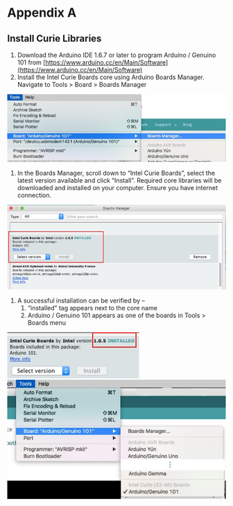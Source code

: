 # Appendix A

## Install Curie Libraries

1. Download the Arduino IDE 1.6.7 or later to program Arduino / Genuino 101 from [https://www.arduino.cc/en/Main/Software](https://www.arduino.cc/en/Main/Software)
2. Install the Intel Curie Boards core using Arduino Boards Manager. Navigate to Tools &gt; Board &gt; Boards Manager

![](../../.gitbook/assets/a1-1.jpg)

1. In the Boards Manager, scroll down to “Intel Curie Boards”, select the latest version available and click “Install”. Required core libraries will be downloaded and installed on your computer. Ensure you have internet connection.

![](../../.gitbook/assets/a1-2.jpg)

1. A successful installation can be verified by –
   1. “installed” tag appears next to the core name
   2. Arduino / Genuino 101 appears as one of the boards in Tools &gt; Boards menu

![](../../.gitbook/assets/a1-3.jpg) ![](../../.gitbook/assets/a1-4.jpg)


